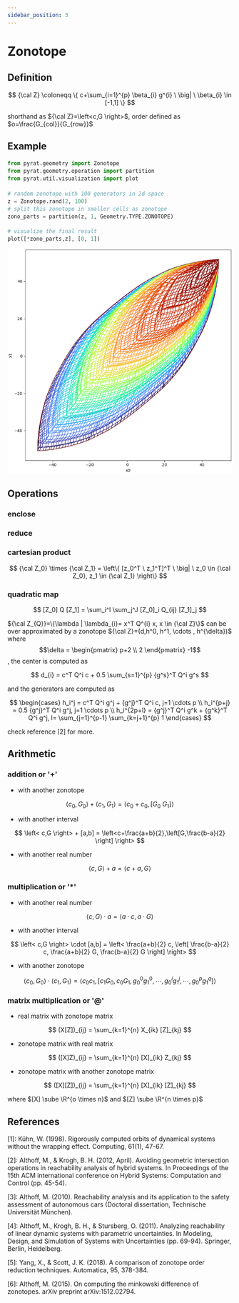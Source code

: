 ```yaml
---
sidebar_position: 3
---
```


# Zonotope

## Definition

$$
{\cal Z} \coloneqq \{
c+\sum_{i=1}^{p} \beta_{i} g^{i} \ \big| \ \beta_{i} \in [-1,1]
\}
$$

shorthand as ${\cal Z}=\left<c,G \right>$, order defined as $o=\frac{G_{col}}{G_{row}}$

## Example

```python
from pyrat.geometry import Zonotope
from pyrat.geometry.operation import partition
from pyrat.util.visualization import plot

# random zonotope with 100 generators in 2d space
z = Zonotope.rand(2, 100)
# split this zonotope in smaller cells as zonotope
zono_parts = partition(z, 1, Geometry.TYPE.ZONOTOPE)

# visualize the final result
plot([*zono_parts,z], [0, 1])
```

![](imgs/zonotope_demo.png)

## Operations

### enclose

### reduce

### cartesian product

$$
{\cal Z_0} \times {\cal Z_1} = \left\{ [z_0^T \ z_1^T]^T \ \big| \ z_0 \in {\cal Z_0}, z_1 \in {\cal Z_1} \right\}
$$

### quadratic map

$$
[Z_0] Q [Z_1] = \sum_i^I \sum_j^J [Z_0]_i Q_{ij} [Z_1]_j
$$

${\cal Z_{Q}}=\{\lambda | \lambda_{i}= x^T Q^{i} x, x \in {\cal Z}\}$ can be over approximated by a zonotope
${\cal Z}=(d,h^0, h^1, \cdots , h^{\delta})$ where $$\delta = \begin{pmatrix} p+2 \\ 2 \end{pmatrix} -1$$, the center is
computed as

$$
d_{i} = c^T Q^i c + 0.5 \sum_{s=1}^{p} {g^s}^T Q^i g^s
$$

and the generators are computed as

$$
\begin{cases}
h_i^j = c^T Q^i g^j + {g^j}^T Q^i c, j=1 \cdots p \\
h_i^{p+j} = 0.5 {g^j}^T Q^i g^j, j=1 \cdots p \\
h_i^{2p+l} = {g^j}^T Q^i g^k + {g^k}^T Q^i g^j, l= \sum_{j=1}^{p-1} \sum_{k=j+1}^{p} 1
\end{cases}
$$

check reference [2] for more.

## Arithmetic

### addition or '+'

+ with another zonotope

$$
\left<c_{0},G_{0} \right> + \left<c_{1},G_{1} \right> =
\left<c_{0}+c_{0},\left[G_{0} \ G_{1} \right] \right>
$$

+ with another interval

$$
\left< c,G \right> + [a,b] = \left<c+\frac{a+b}{2},\left[G,\frac{b-a}{2} \right] \right>
$$

+ with another real number

$$
\left<c,G \right> + a = \left< c+a,G \right>
$$

### multiplication or '*'

+ with another real number

$$
\left<c,G \right> \cdot a = \left< a \cdot c , a \cdot G\right>
$$

+ with another interval

$$
\left< c,G \right> \cdot [a,b] =
\left<
\frac{a+b}{2} c,
\left[
\frac{b-a}{2} c,
\frac{a+b}{2} G,
\frac{b-a}{2} G
\right]
\right>
$$

+ with another zonotope

$$
\left<c_{0},G_{0} \right> \cdot \left<c_{1},G_{1} \right> =
\left<
c_0 c_1,
\left[
c_1 G_0, c_0 G_1,
g_0^0 g_1^0, \cdots, g_0^i g_1^j, \cdots, g_0^p g_1^q \right]
\right>
$$

### matrix multiplication or '@'

+ real matrix with zonotope matrix

$$
(X[Z])_{ij} = \sum_{k=1}^{n} X_{ik} [Z]_{kj}
$$

+ zonotope matrix with real matrix

$$
([X]Z)_{ij} = \sum_{k=1}^{n} [X]_{ik} Z_{kj}
$$

+ zonotope matrix with another zonotope matrix

$$
([X][Z])_{ij} = \sum_{k=1}^{n} [X]_{ik} [Z]_{kj}
$$

where $[X] \sube \R^{o \times n}$ and $[Z] \sube \R^{n \times p}$

## References

[1]: Kühn, W. (1998). Rigorously computed orbits of dynamical systems without the wrapping effect. Computing, 61(1),
47-67.

[2]: Althoff, M., & Krogh, B. H. (2012, April). Avoiding geometric intersection operations in reachability analysis of
hybrid systems. In Proceedings of the 15th ACM international conference on Hybrid Systems: Computation and Control (pp.
45-54).

[3]: Althoff, M. (2010). Reachability analysis and its application to the safety assessment of autonomous cars (Doctoral
dissertation, Technische Universität München).

[4]: Althoff, M., Krogh, B. H., & Stursberg, O. (2011). Analyzing reachability of linear dynamic systems with parametric
uncertainties. In Modeling, Design, and Simulation of Systems with Uncertainties (pp. 69-94). Springer, Berlin,
Heidelberg.

[5]: Yang, X., & Scott, J. K. (2018). A comparison of zonotope order reduction techniques. Automatica, 95, 378-384.

[6]: Althoff, M. (2015). On computing the minkowski difference of zonotopes. arXiv preprint arXiv:1512.02794.
